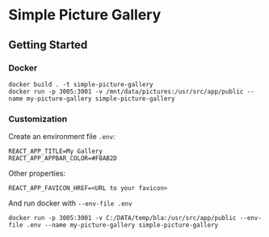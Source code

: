 # Simple Picture Gallery

## Getting Started

### Docker

```shell
docker build . -t simple-picture-gallery
docker run -p 3005:3001 -v /mnt/data/pictures:/usr/src/app/public --name my-picture-gallery simple-picture-gallery
```

### Customization

Create an environment file `.env`:

```properties
REACT_APP_TITLE=My Gallery
REACT_APP_APPBAR_COLOR=#F8AB2D
```

Other properties:

```properties
REACT_APP_FAVICON_HREF=<URL to your favicon>
```

And run docker with `--env-file .env`

```shell
docker run -p 3005:3001 -v C:/DATA/temp/bla:/usr/src/app/public --env-file .env --name my-picture-gallery simple-picture-gallery
```